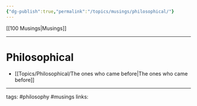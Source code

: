 ```yaml
---
{"dg-publish":true,"permalink":"/topics/musings/philosophical/"}
---
```


[[100 Musings\|Musings]]

---

# Philosophical
 - [[Topics/Philosophical/The ones who came before\|The ones who came before]]


---
tags: #philosophy #musings
links:
